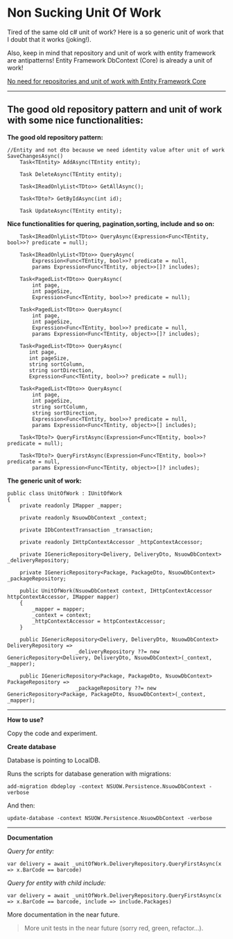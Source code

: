 # Non Sucking Unit Of Work

Tired of the same old c# unit of work? Here is a so generic unit of work that I doubt that it works (joking!).

Also, keep in mind that repository and unit of work with entity framework are antipatterns! Entity Framework DbContext (Core) is already a unit of work!

[No need for repositories and unit of work with Entity Framework Core](https://gunnarpeipman.com/ef-core-repository-unit-of-work/ "No need for repositories and unit of work with Entity Framework Core")

-----
## The good old repository pattern and unit of work with some nice functionalities:


**The good old repository pattern:**

	//Entity and not dto because we need identity value after unit of work SaveChangesAsync()
        Task<TEntity> AddAsync(TEntity entity);
		
        Task DeleteAsync(TEntity entity);
		
        Task<IReadOnlyList<TDto>> GetAllAsync();
		
        Task<TDto?> GetByIdAsync(int id);
		
        Task UpdateAsync(TEntity entity);

**Nice functionalities for quering, pagination,sorting, include and so on:**


        Task<IReadOnlyList<TDto>> QueryAsync(Expression<Func<TEntity, bool>>? predicate = null);

        Task<IReadOnlyList<TDto>> QueryAsync(
            Expression<Func<TEntity, bool>>? predicate = null,
            params Expression<Func<TEntity, object>>[]? includes);

        Task<PagedList<TDto>> QueryAsync(
            int page,
            int pageSize,
            Expression<Func<TEntity, bool>>? predicate = null);

        Task<PagedList<TDto>> QueryAsync(
            int page,
            int pageSize,
            Expression<Func<TEntity, bool>>? predicate = null,
            params Expression<Func<TEntity, object>>[]? includes);

        Task<PagedList<TDto>> QueryAsync(
           int page,
           int pageSize,
           string sortColumn,
           string sortDirection,
           Expression<Func<TEntity, bool>>? predicate = null);

        Task<PagedList<TDto>> QueryAsync(
            int page,
            int pageSize,
            string sortColumn,
            string sortDirection,
            Expression<Func<TEntity, bool>>? predicate = null,
            params Expression<Func<TEntity, object>>[] includes);

        Task<TDto?> QueryFirstAsync(Expression<Func<TEntity, bool>>? predicate = null);

        Task<TDto?> QueryFirstAsync(Expression<Func<TEntity, bool>>? predicate = null, 
            params Expression<Func<TEntity, object>>[]? includes);
            
**The generic unit of work:**            
            

    public class UnitOfWork : IUnitOfWork
    {
        private readonly IMapper _mapper;

        private readonly NsuowDbContext _context;

        private IDbContextTransaction _transaction;

        private readonly IHttpContextAccessor _httpContextAccessor;

        private IGenericRepository<Delivery, DeliveryDto, NsuowDbContext> _deliveryRepository;

        private IGenericRepository<Package, PackageDto, NsuowDbContext> _packageRepository;

        public UnitOfWork(NsuowDbContext context, IHttpContextAccessor httpContextAccessor, IMapper mapper)
        {
            _mapper = mapper;
            _context = context;
            _httpContextAccessor = httpContextAccessor;
        }

        public IGenericRepository<Delivery, DeliveryDto, NsuowDbContext> DeliveryRepository => 
                          _deliveryRepository ??= new GenericRepository<Delivery, DeliveryDto, NsuowDbContext>(_context, _mapper);

        public IGenericRepository<Package, PackageDto, NsuowDbContext> PackageRepository => 
                          _packageRepository ??= new GenericRepository<Package, PackageDto, NsuowDbContext>(_context, _mapper);



-----

**How to use?**

Copy the code and experiment.

**Create database**

Database is pointing to LocalDB.

Runs the scripts for database generation with migrations:

`add-migration dbdeploy -context NSUOW.Persistence.NsuowDbContext -verbose`

And then:

`update-database -context NSUOW.Persistence.NsuowDbContext -verbose`

-----

**Documentation**

*Query for entity:*

`var delivery = await _unitOfWork.DeliveryRepository.QueryFirstAsync(x => x.BarCode == barcode)`

*Query for entity with child include:*

`var delivery = await _unitOfWork.DeliveryRepository.QueryFirstAsync(x => x.BarCode == barcode, include => include.Packages)`


More documentation in the near future.

>More unit tests in the near future (sorry red, green, refactor...).
